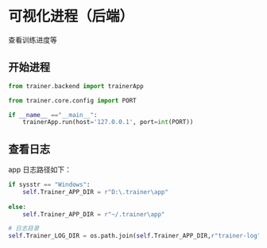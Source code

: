# 可视化进程（后端）

查看训练进度等



## 开始进程

``` python 
from trainer.backend import trainerApp

from trainer.core.config import PORT

if __name__ =="__main__":
    trainerApp.run(host='127.0.0.1', port=int(PORT))
```


## 查看日志

app 日志路径如下：

``` python 
if sysstr == "Windows":
    self.Trainer_APP_DIR = r"D:\.trainer\app"
    
else:
    self.Trainer_APP_DIR = r"~/.trainer\app"

# 日志目录 
self.Trainer_LOG_DIR = os.path.join(self.Trainer_APP_DIR,r"trainer-log") # 统一路径
```


